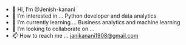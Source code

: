 - 👋 Hi, I’m @Jenish-kanani
- 👀 I’m interested in ...  Python developer and data analytics
- 🌱 I’m currently learning ...   Business analytics and machine learning
- 💞️ I’m looking to collaborate on ...
- 📫 How to reach me ... janikanani1908@gmail.com

<!---
Jenish-kanani/Jenish-kanani is a ✨ special ✨ repository because its `README.md` (this file) appears on your GitHub profile.
You can click the Preview link to take a look at your changes.
--->
